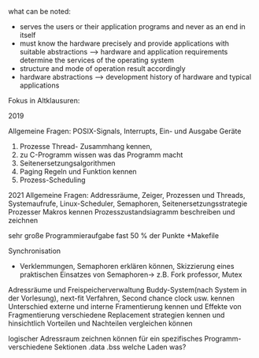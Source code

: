 what can be noted:
- serves the users or their application programs and never as an end in itself
- must know the hardware precisely and provide applications with suitable abstractions
--> hardware and application requirements determine the services of the operating system
- structure and mode of operation result accordingly
- hardware abstractions --> development history of hardware and typical applications





Fokus in Altklausuren:

2019

Allgemeine Fragen: POSIX-Signals, Interrupts, Ein- und Ausgabe Geräte

1. Prozesse Thread- Zusammhang kennen,
2. zu C-Programm wissen was das Programm macht
3. Seitenersetzungsalgorithmen 
4. Paging Regeln und Funktion kennen
5. Prozess-Scheduling


2021
Allgemeine Fragen: 
Addressräume, Zeiger, Prozessen und Threads, Systemaufrufe, Linux-Scheduler, Semaphoren, Seitenersetzungsstrategie
Prozesser Makros kennen
Prozesszustandsiagramm beschreiben und zeichnen

sehr große Programmieraufgabe fast 50 % der Punkte +Makefile

Synchronisation
- Verklemmungen, Semaphoren erklären können, Skizzierung eines praktischen Einsatzes von Semaphoren-> z.B. Fork professor, Mutex

Adressräume und Freispeicherverwaltung Buddy-System(nach System in der Vorlesung), next-fit Verfahren, Second chance clock usw. kennen
Unterschied externe und interne Framentierung kennen und Effekte von Fragmentierung 
verschiedene Replacement strategien kennen und hinsichtlich Vorteilen und Nachteilen vergleichen können

logischer Adressraum zeichnen können für ein spezifisches Programm- verschiedene Sektionen .data .bss welche Laden was?



